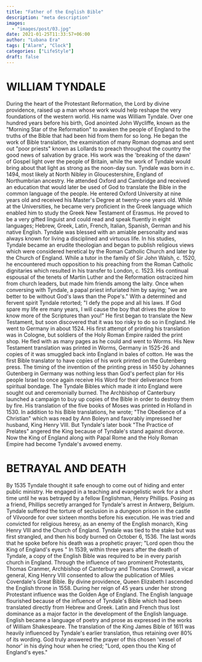 ```yaml
---
title: "Father of the English Bible"
description: "meta description"
images:
  - "images/post/03.jpg"
date: 2021-01-25T11:33:57+06:00
author: "Lubana Era"
tags: ["Alarm", "Clock"]
categories: ["LifeStyle"]
draft: false
---
```


# WILLIAM TYNDALE
During the heart of the Protestant Reformation, the Lord by divine providence, raised up a man whose work would help reshape the very foundations of the western world. His name was William Tyndale. Over one hundred years before his birth, God anointed John Wycliffe, known as the "Morning Star of the Reformation" to awaken the people of England to the truths of the Bible that had been hid from them for so long. He began the work of Bible translation, the examination of many Roman dogmas and sent out "poor priests" known as Lollards to preach throughout the country the good news of salvation by grace. His work was the 'breaking of the dawn' of Gospel light over the people of Britain, while the work of Tyndale would bring about that light as strong as the noon-day sun.
Tyndale was born in c. 1494, most likely at North Nibley in Gloucestershire, England of Northumbrian ancestry. He attended Oxford and Cambridge and received an education that would later be used of God to translate the Bible in the common language of the people. He entered Oxford University at nine years old and received his Master's Degree at twenty-one years old. While at the Universities, he became very proficient in the Greek language which enabled him to study the Greek New Testament of Erasmus. He proved to be a very gifted linguist and could read and speak fluently in eight languages; Hebrew, Greek, Latin, French, Italian, Spanish, German and his native English. Tyndale was blessed with an amiable personality and was always known for living a disciplined and virtuous life.
In his studies, Tyndale became an erudite theologian and began to publish religious views which were considered heretical by the Roman Catholic Church and later by the Church of England. While a tutor in the family of Sir John Walsh, c. 1520, he encountered much opposition to his preaching from the Roman Catholic dignitaries which resulted in his transfer to London, c. 1523. His continual espousal of the tenets of Martin Luther and the Reformation ostracized him from church leaders, but made him friends among the laity. Once when conversing with Tyndale, a papal priest infuriated him by saying; "we are better to be without God's laws than the Pope's." With a determined and fervent spirit Tyndale retorted; "I defy the pope and all his laws. If God spare my life ere many years, I will cause the boy that drives the plow to know more of the Scriptures than you!"
He first began to translate the New Testament, but soon discovered that it was too risky to do so in England. He went to Germany in about 1524. His first attempt of printing his translation was in Cologne, but soldiers of the Holy Roman Empire raided the print shop. He fled with as many pages as he could and went to Worms. His New Testament translation was printed in Worms, Germany in 1525-26 and copies of it was smuggled back into England in bales of cotton. He was the first Bible translator to have copies of his work printed on the Gutenberg press. The timing of the invention of the printing press in 1450 by Johannes Gutenberg in Germany was nothing less than God's perfect plan for His people Israel to once again receive His Word for their deliverance from spiritual bondage.
The Tyndale Bibles which made it into England were sought out and ceremonially burned. The Archbishop of Canterbury launched a campaign to buy up copies of the Bible in order to destroy them by fire. His translation of the five books of Moses was printed in Holland in 1530. In addition to his Bible translations, he wrote; "The Obedience of a Christian" which was read by Ann Boleyn and favorably impressed her husband, King Henry VIII. But Tyndale's later book "The Practice of Prelates" angered the King because of Tyndale's stand against divorce. Now the King of England along with Papal Rome and the Holy Roman Empire had become Tyndale's avowed enemy.
# BETRAYAL AND DEATH
By 1535 Tyndale thought it safe enough to come out of hiding and enter public ministry. He engaged in a teaching and evangelistic work for a short time until he was betrayed by a fellow Englishman, Henry Phillips. Posing as a friend, Phillips secretly arranged for Tyndale's arrest in Antwerp, Belgium. Tyndale suffered the torture of seclusion in a dungeon prison in the castle of Vilvoorde for over sixteen months before his execution. He was tried and convicted for religious heresy, as an enemy of the English monarch, King Henry VIII and the Church of England.
Tyndale was tied to the stake but was first strangled, and then his body burned on October 6, 1536. The last words that he spoke before his death was a prophetic prayer; "Lord open thou the King of England's eyes " In 1539, within three years after the death of Tyndale, a copy of the English Bible was required to be in every parish church in England. Through the influence of two prominent Protestants, Thomas Cranmer, Archbishop of Canterbury and Thomas Cromwell, a vicar general, King Henry VIII consented to allow the publication of Miles Coverdale's Great Bible.
By divine providence, Queen Elizabeth I ascended the English throne in 1558. During her reign of 45 years under her strong Protestant influence was the Golden Age of England. The English language flourished because of the influence of Tyndale's Bible which had been translated directly from Hebrew and Greek. Latin and French thus lost dominance as a major factor in the development of the English language. English became a language of poetry and prose as expressed in the works of William Shakespeare. The translation of the King James Bible of 1611 was heavily influenced by Tyndale's earlier translation, thus retaining over 80% of its wording.
God truly answered the prayer of this chosen 'vessel of honor' in his dying hour when he cried; "Lord, open thou the King of England's eyes."
